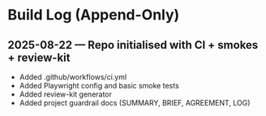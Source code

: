 # Build Log (Append-Only)

## 2025-08-22 — Repo initialised with CI + smokes + review-kit
- Added .github/workflows/ci.yml
- Added Playwright config and basic smoke tests
- Added review-kit generator
- Added project guardrail docs (SUMMARY, BRIEF, AGREEMENT, LOG)
